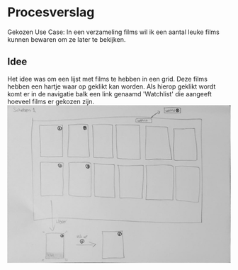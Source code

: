 # Procesverslag

Gekozen Use Case: In een verzameling films wil ik een aantal leuke films kunnen bewaren om ze later te bekijken.

## Idee
Het idee was om een lijst met films te hebben in een grid. Deze films hebben een hartje waar op geklikt kan worden. Als hierop geklikt wordt komt er in de navigatie balk een link genaamd 'Watchlist' die aangeeft hoeveel films er gekozen zijn.
![alt text](https://github.com/hulsts002/frontend-voor-designers-1920/blob/master/opdracht1/img/Readme/Schets.jpg "Schets")


